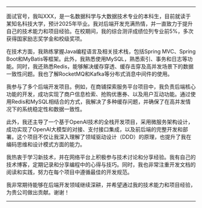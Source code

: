 
---

面试官号，我叫XXX，是一名数据科学与大数据技术专业的本科生，目前就读于某知名科技大学，预计2025年毕业。我对后端开发充满热情，并一直致力于提升自己的技术能力和项目经验。在校期间，我的综合测评成绩位列专业前5%，多次获得国家励志奖学金和校级奖项。

在技术方面，我熟练掌握Java编程语言及相关技术栈，包括Spring MVC、Spring Boot和MyBatis等框架。此外，我熟悉使用MySQL，熟悉索引、事务和日志等功能。同时，我还熟悉Redis，能够解决缓存穿透、缓存击穿及高并发场景下的数据一致性问题。我也了解RocketMQ和Kafka等分布式消息中间件的使用。

我参与了多个后端开发项目。例如，在商铺探索服务平台项目中，我负责后端核心功能的开发，成功实现了商户信息检索、抢购优惠券、以及用户互动功能。通过使用Redis和MySQL相结合的方式，我解决了多种缓存问题，并确保了在高并发情况下的系统稳定性和数据一致性。

此外，我还主导了一个基于OpenAI技术的全栈开发项目，采用微服务架构设计，成功实现了OpenAI大模型的对接、支付接口集成，以及前后端的完整开发和部署。这个项目不仅让我深入理解了领域驱动设计（DDD）的原理，也提升了我在编码思维和设计模式方面的能力。

我热衷于学习新技术，并在网络平台上积极参与技术讨论和分享经验。我有自己的技术博客，定期记录和分享编程中的心得与技巧。同时，我也非常注重开发文档的阅读和实践，努力在每个项目中遵循最佳的开发规范。

我非常期待能够在后端开发领域继续深耕，并希望通过我的技术能力和项目经验，为贵公司做出贡献。谢谢！

---
